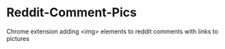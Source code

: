 Reddit-Comment-Pics
===================

Chrome extension adding &lt;img> elements to reddit comments with links to pictures
